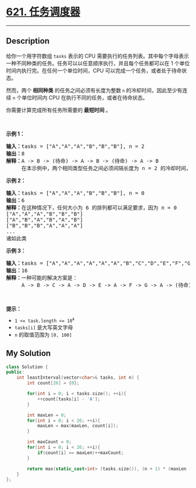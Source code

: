 # [621. 任务调度器](https://leetcode-cn.com/problems/task-scheduler/)

---

## Description

<section>
<p>给你一个用字符数组&nbsp;<code>tasks</code> 表示的 CPU 需要执行的任务列表。其中每个字母表示一种不同种类的任务。任务可以以任意顺序执行，并且每个任务都可以在 1 个单位时间内执行完。在任何一个单位时间，CPU 可以完成一个任务，或者处于待命状态。</p>
<p>然而，两个<strong> 相同种类</strong> 的任务之间必须有长度为整数<strong> </strong><code>n</code><strong> </strong>的冷却时间，因此至少有连续 <code>n</code> 个单位时间内 CPU 在执行不同的任务，或者在待命状态。</p>
<p>你需要计算完成所有任务所需要的<strong> 最短时间</strong> 。</p>
<p>&nbsp;</p>
<p><strong>示例 1：</strong></p>
<pre><strong>输入：</strong>tasks = ["A","A","A","B","B","B"], n = 2
<strong>输出：</strong>8
<strong>解释：</strong>A -&gt; B -&gt; (待命) -&gt; A -&gt; B -&gt; (待命) -&gt; A -&gt; B
     在本示例中，两个相同类型任务之间必须间隔长度为 n = 2 的冷却时间，而执行一个任务只需要一个单位时间，所以中间出现了（待命）状态。 </pre>
<p><strong>示例 2：</strong></p>
<pre><strong>输入：</strong>tasks = ["A","A","A","B","B","B"], n = 0
<strong>输出：</strong>6
<strong>解释：</strong>在这种情况下，任何大小为 6 的排列都可以满足要求，因为 n = 0
["A","A","A","B","B","B"]
["A","B","A","B","A","B"]
["B","B","B","A","A","A"]
...
诸如此类
</pre>
<p><strong>示例 3：</strong></p>
<pre><strong>输入：</strong>tasks = ["A","A","A","A","A","A","B","C","D","E","F","G"], n = 2
<strong>输出：</strong>16
<strong>解释：</strong>一种可能的解决方案是：
     A -&gt; B -&gt; C -&gt; A -&gt; D -&gt; E -&gt; A -&gt; F -&gt; G -&gt; A -&gt; (待命) -&gt; (待命) -&gt; A -&gt; (待命) -&gt; (待命) -&gt; A
</pre>
<p>&nbsp;</p>
<p><strong>提示：</strong></p>
<ul>
	<li><code>1 &lt;= task.length &lt;= 10<sup>4</sup></code></li>
	<li><code>tasks[i]</code> 是大写英文字母</li>
	<li><code>n</code> 的取值范围为 <code>[0, 100]</code></li>
</ul>
</section>

## My Solution

```cpp
class Solution {
public:
    int leastInterval(vector<char>& tasks, int n) {
        int count[26] = {0};

        for(int i = 0; i < tasks.size(); ++i){
            ++count[tasks[i] - 'A'];
        }

        int maxLen = 0;
        for(int i = 0; i < 26; ++i){
            maxLen = max(maxLen, count[i]);
        }

        int maxCount = 0;
        for(int i = 0; i < 26; ++i){
            if(count[i] == maxLen)++maxCount;
        }

        return max(static_cast<int> (tasks.size()), (n + 1) * (maxLen - 1) + maxCount);
    }
};
```